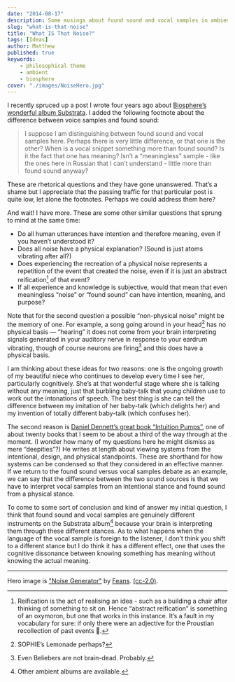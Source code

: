 ```yaml
---
date: "2014-08-17"
description: Some musings about found sound and vocal samples in ambient music. Like ambient music, I don't really go anywhere.
slug: "what-is-that-noise" 
title: "What IS That Noise?"
tags: [Ideas]
author: Matthew
published: true
keywords:
    - philosophical theme
    - ambient
    - biosphere
cover: "./images/NoiseHero.jpg"
---
```


I recently spruced up a post I wrote four years ago about [Biosphere’s wonderful album Substrata](/articles/uc4/). I added the following footnote about the difference between voice samples and found sound:

> I suppose I am distinguishing between found sound and vocal samples here. Perhaps there is very little difference, or that one is the other? When is a vocal snippet something more than found sound? Is it the fact that one has meaning? Isn’t a “meaningless” sample - like the ones here in Russian that I can’t understand - little more than found sound anyway?

These are rhetorical questions and they have gone unanswered. That’s a shame but I appreciate that the passing traffic for that particular post is quite low, let alone the footnotes. Perhaps we could address them here?

And wait! I have more. These are some other similar questions that sprung to mind at the same time:

- Do all human utterances have intention and therefore meaning, even if you haven’t understood it?
- Does all noise have a physical explanation? (Sound is just atoms vibrating after all?)
- Does experiencing the recreation of a physical noise represents a repetition of the event that created the noise, even if it is just an abstract reification[^1] of that event?
- If all experience and knowledge is subjective, would that mean that even meaningless “noise” or “found sound” can have intention, meaning, and purpose?

Note that for the second question a possible “non-physical noise” might be the memory of one. For example, a song going around in your head[^2] has no physical basis — “hearing” it does not come from your brain interpreting signals generated in your auditory nerve in response to your eardrum vibrating, though of course neurons are firing[^3] and this does have a physical basis.

I am thinking about these ideas for two reasons: one is the ongoing growth of my beautiful niece who continues to develop every time I see her, particularly cognitively. She’s at that wonderful stage where she is talking without any meaning, just that burbling baby-talk that young children use to work out the intonations of speech. The best thing is she can tell the difference between my imitation of her baby-talk (which delights her) and my invention of totally different baby-talk (which confuses her).

The second reason is [Daniel Dennett’s great book “Intuition Pumps”](http://philosophynow.org/issues/101/Intuition_Pumps_by_Daniel_C_Dennett), one of about twenty books that I seem to be about a third of the way through at the moment. (I wonder how many of my questions here he might dismiss as mere “deepities”?) He writes at length about viewing systems from the intentional, design, and physical standpoints. These are shorthand for how systems can be condensed so that they considered in an effective manner. If we return to the found sound versus vocal samples debate as an example, we can say that the difference between the two sound sources is that we have to interpret vocal samples from an intentional stance and found sound from a physical stance.

To come to some sort of conclusion and kind of answer my initial question, I think that found sound and vocal samples are genuinely different instruments on the Substrata album[^4] because your brain is interpreting them through these different stances. As to what happens when the language of the vocal sample is foreign to the listener, I don’t think you shift to a different stance but I do think it has a different effect, one that uses the cognitive dissonance between knowing something has meaning without knowing the actual meaning.

---

Hero image is ["Noise Generator"](https://flic.kr/p/7JUvGz) by [Feans](https://www.flickr.com/photos/endogamia/). [(cc-2.0)](https://creativecommons.org/licenses/by/2.0/).

[^1]: Reification is the act of realising an idea - such as a building a chair after thinking of something to sit on. Hence “abstract reification” is something of an oxymoron, but one that works in this instance. It’s a fault in my vocabulary for sure: if only there were an adjective for the Proustian recollection of past events &#xe402;.
[^2]: SOPHIE’s Lemonade perhaps?
[^3]: Even Beliebers are not brain-dead. Probably.
[^4]: Other ambient albums are available.
